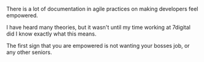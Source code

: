 There is a lot of documentation in agile practices on making developers feel empowered. 

I have heard many theories, but it wasn't until my time working at 7digital did I know exactly what this means. 

The first sign that you are empowered is not wanting your bosses job, or any other seniors. 

